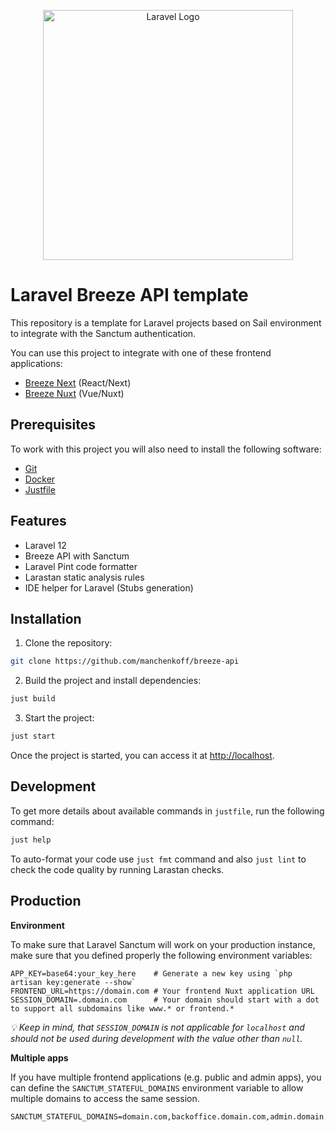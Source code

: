 <p align="center"><a href="https://laravel.com" target="_blank"><img src="https://raw.githubusercontent.com/laravel/art/master/logo-lockup/5%20SVG/2%20CMYK/1%20Full%20Color/laravel-logolockup-cmyk-red.svg" width="400" alt="Laravel Logo"></a></p>

# Laravel Breeze API template

This repository is a template for Laravel projects based on Sail environment to integrate with the Sanctum authentication.

You can use this project to integrate with one of these frontend applications:

-   [Breeze Next](https://github.com/laravel/breeze-next/) (React/Next)
-   [Breeze Nuxt](https://github.com/manchenkoff/breeze-nuxt) (Vue/Nuxt)

## Prerequisites

To work with this project you will also need to install the following software:

-   [Git](https://git-scm.com/)
-   [Docker](https://docker.com/)
-   [Justfile](https://just.systems/)

## Features

-   Laravel 12
-   Breeze API with Sanctum
-   Laravel Pint code formatter
-   Larastan static analysis rules
-   IDE helper for Laravel (Stubs generation)

## Installation

1. Clone the repository:

```bash
git clone https://github.com/manchenkoff/breeze-api
```

2. Build the project and install dependencies:

```bash
just build
```

3. Start the project:

```bash
just start
```

Once the project is started, you can access it at [http://localhost](http://localhost).

## Development

To get more details about available commands in `justfile`, run the following command:

```bash
just help
```

To auto-format your code use `just fmt` command and also `just lint` to check the code quality by running Larastan checks.

## Production

**Environment**

To make sure that Laravel Sanctum will work on your production instance, make sure that you defined properly the following environment variables:

```dotenv
APP_KEY=base64:your_key_here    # Generate a new key using `php artisan key:generate --show`
FRONTEND_URL=https://domain.com # Your frontend Nuxt application URL
SESSION_DOMAIN=.domain.com      # Your domain should start with a dot to support all subdomains like www.* or frontend.*
```

_💡 Keep in mind, that `SESSION_DOMAIN` is not applicable for `localhost` and should not be used during development with the value other than `null`._

**Multiple apps**

If you have multiple frontend applications (e.g. public and admin apps), you can define the `SANCTUM_STATEFUL_DOMAINS` environment variable to allow multiple domains to access the same session.

```dotenv
SANCTUM_STATEFUL_DOMAINS=domain.com,backoffice.domain.com,admin.domain.com
```
